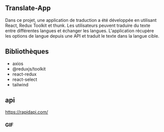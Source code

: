 ## Translate-App

Dans ce projet, une application de traduction a été développée en utilisant React, Redux Toolkit et thunk. Les utilisateurs peuvent traduire du texte entre différentes langues et échanger les langues. L'application récupère les options de langue depuis une API et traduit le texte dans la langue cible.

## Bibliothèques

- axios
- @reduxjs/toolkit
- react-redux
- react-select
- tailwind

## api

https://rapidapi.com/

### GIF

<img src=""/>
